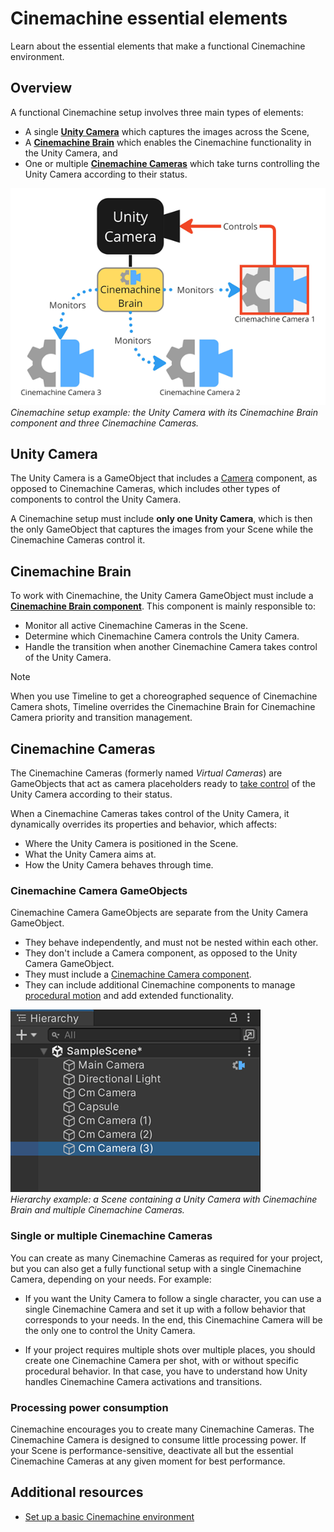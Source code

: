 # Cinemachine essential elements

Learn about the essential elements that make a functional Cinemachine environment.

## Overview

A functional Cinemachine setup involves three main types of elements:

* A single [**Unity Camera**](#unity-camera) which captures the images across the Scene,
* A [**Cinemachine Brain**](#cinemachine-brain) which enables the Cinemachine functionality in the Unity Camera, and
* One or multiple [**Cinemachine Cameras**](#cinemachine-cameras) which take turns controlling the Unity Camera according to their status.

![](images/concept-base.png)  
_Cinemachine setup example: the Unity Camera with its Cinemachine Brain component and three Cinemachine Cameras._

## Unity Camera

The Unity Camera is a GameObject that includes a [Camera](https://docs.unity3d.com/Manual/class-Camera.html) component, as opposed to Cinemachine Cameras, which includes other types of components to control the Unity Camera.

A Cinemachine setup must include **only one Unity Camera**, which is then the only GameObject that captures the images from your Scene while the Cinemachine Cameras control it.

## Cinemachine Brain

To work with Cinemachine, the Unity Camera GameObject must include a [**Cinemachine Brain component**](CinemachineBrain.md). This component is mainly responsible to:
* Monitor all active Cinemachine Cameras in the Scene.
* Determine which Cinemachine Camera controls the Unity Camera.
* Handle the transition when another Cinemachine Camera takes control of the Unity Camera.

> [!NOTE]
> When you use Timeline to get a choreographed sequence of Cinemachine Camera shots, Timeline overrides the Cinemachine Brain for Cinemachine Camera priority and transition management.

## Cinemachine Cameras

The Cinemachine Cameras (formerly named _Virtual Cameras_) are GameObjects that act as camera placeholders ready to [take control](concept-camera-control-transitions.md) of the Unity Camera according to their status.

When a Cinemachine Cameras takes control of the Unity Camera, it dynamically overrides its properties and behavior, which affects:
* Where the Unity Camera is positioned in the Scene.
* What the Unity Camera aims at.
* How the Unity Camera behaves through time.

### Cinemachine Camera GameObjects

Cinemachine Camera GameObjects are separate from the Unity Camera GameObject.
* They behave independently, and must not be nested within each other.
* They don't include a Camera component, as opposed to the Unity Camera GameObject.
* They must include a [Cinemachine Camera component](CinemachineCamera.md).
* They can include additional Cinemachine components to manage [procedural motion](concept-procedural-motion.md) and add extended functionality.

![](images/CinemachineSceneHierarchy.png)  
_Hierarchy example: a Scene containing a Unity Camera with Cinemachine Brain and multiple Cinemachine Cameras._

### Single or multiple Cinemachine Cameras

You can create as many Cinemachine Cameras as required for your project, but you can also get a fully functional setup with a single Cinemachine Camera, depending on your needs. For example: 

* If you want the Unity Camera to follow a single character, you can use a single Cinemachine Camera and set it up with a follow behavior that corresponds to your needs. In the end, this Cinemachine Camera will be the only one to control the Unity Camera.

* If your project requires multiple shots over multiple places, you should create one Cinemachine Camera per shot, with or without specific procedural behavior. In that case, you have to understand how Unity handles Cinemachine Camera activations and transitions.

### Processing power consumption

Cinemachine encourages you to create many Cinemachine Cameras. The Cinemachine Camera is designed to consume little processing power. If your Scene is performance-sensitive, deactivate all but the essential Cinemachine Cameras at any given moment for best performance.

## Additional resources

* [Set up a basic Cinemachine environment](setup-cinemachine-environment.md)
